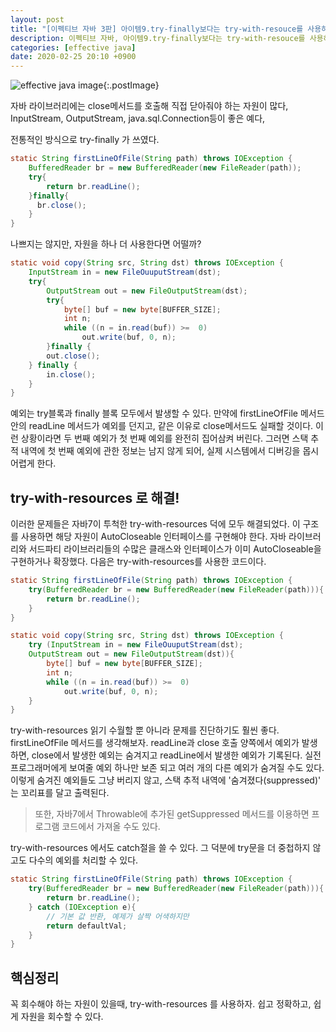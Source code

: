 ```yaml
---
layout: post
title: "[이펙티브 자바 3판] 아이템9.try-finally보다는 try-with-resouce를 사용하라"
description: 이펙티브 자바, 아이템9.try-finally보다는 try-with-resouce를 사용하라
categories: [effective java]
date: 2020-02-25 20:10 +0900
---
```


![effective java image](https://user-images.githubusercontent.com/28615416/75598228-81ca1c00-5add-11ea-9319-e949af4e07cd.png){:.postImage}

자바 라이브러리에는 close메서드를 호출해 직접 닫아줘야 하는 자원이 많다,
InputStream, OutputStream, java.sql.Connection등이 좋은 예다,

전통적인 방식으로 try-finally 가 쓰였다.

```java
static String firstLineOfFile(String path) throws IOException {
    BufferedReader br = new BufferedReader(new FileReader(path));
    try{
        return br.readLine();
    }finally{
      br.close();
    }
}
```

나쁘지는 않지만, 자원을 하나 더 사용한다면 어떨까?

```java
static void copy(String src, String dst) throws IOException {
    InputStream in = new FileOuuputStream(dst);
    try{
        OutputStream out = new FileOutputStream(dst);
        try{
            byte[] buf = new byte[BUFFER_SIZE];
            int n;
            while ((n = in.read(buf)) >=  0)
                out.write(buf, 0, n);
        }finally {
        out.close();
    } finally {
        in.close();
    }
}
```

예외는 try블록과 finally 블록 모두에서 발생할 수 있다. 만약에 firstLineOfFile 메서드 안의 readLine 메서드가 예외를 던지고, 같은 이유로 close메서드도 실패할 것이다. 이런 상황이라면 두 번째 예외가 첫 번째 예외를 완전히 집어삼켜 버린다. 그러면 스택 추적 내역에 첫 번째 예외에 관한 정보는 남지 않게 되어, 실제 시스템에서 디버깅을 몹시 어렵게 한다.

## try-with-resources 로 해결!

이러한 문제들은 자바7이 투척한 try-with-resources 덕에 모두 해결되었다.
이 구조를 사용하면 해당 자원이 AutoCloseable 인터페이스를 구현해야 한다.
자바 라이브러리와 서드파티 라이브러리들의 수많은 클래스와 인터페이스가 이미 AutoCloseable을 구현하거나 확장했다.
다음은 try-with-resources를 사용한 코드이다.

```java
static String firstLineOfFile(String path) throws IOException {
    try(BufferedReader br = new BufferedReader(new FileReader(path))){
        return br.readLine();
    }
}
```

```java
static void copy(String src, String dst) throws IOException {
    try (InputStream in = new FileOuuputStream(dst);
    OutputStream out = new FileOutputStream(dst)){
        byte[] buf = new byte[BUFFER_SIZE];
        int n;
        while ((n = in.read(buf)) >=  0)
            out.write(buf, 0, n);
    }
}
```

try-with-resources 읽기 수월할 뿐 아니라 문제를 진단하기도 훨씬 좋다.
firstLineOfFile 메서드를 생각해보자. readLine과 close 호출 양쪽에서 예외가 발생하면, close에서 발생한 예외는 숨겨지고 readLine에서 발생한 예외가 기록된다.
실전 프로그래머에게 보여줄 예외 하나만 보존 되고 여러 개의 다른 예외가 숨겨질 수도 있다.
이렇게 숨겨진 예외들도 그냥 버리지 않고, 스택 추적 내역에 '숨겨졌다(suppressed)' 는 꼬리표를 달고 출력된다.

> 또한, 자바7에서 Throwable에 추가된 getSuppressed 메서드를 이용하면 프로그램 코드에서 가져올 수도 있다.

try-with-resources 에서도 catch절을 쓸 수 있다. 그 덕분에 try문을 더 중첩하지 않고도 다수의 예외를 처리할 수 있다.

```java
static String firstLineOfFile(String path) throws IOException {
    try(BufferedReader br = new BufferedReader(new FileReader(path))){
        return br.readLine();
    } catch (IOException e){
        // 기본 값 반환, 예제가 살짝 어색하지만
        return defaultVal;
    }
}
```

## 핵심정리

꼭 회수해야 하는 자원이 있을때, try-with-resources 를 사용하자.
쉽고 정확하고, 쉽게 자원을 회수할 수 있다.
